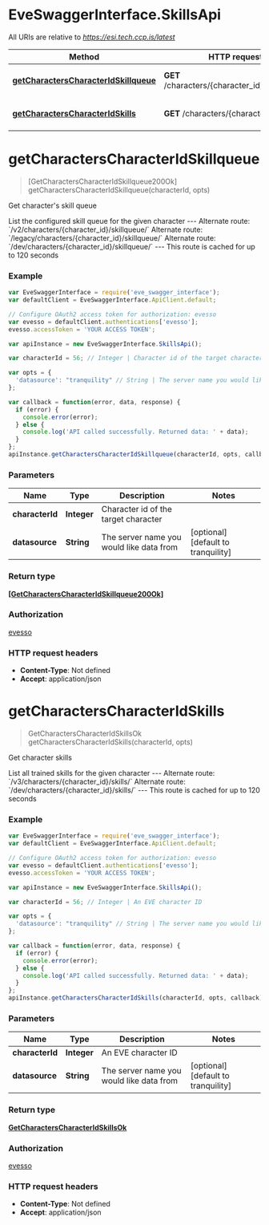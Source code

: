 # EveSwaggerInterface.SkillsApi

All URIs are relative to *https://esi.tech.ccp.is/latest*

Method | HTTP request | Description
------------- | ------------- | -------------
[**getCharactersCharacterIdSkillqueue**](SkillsApi.md#getCharactersCharacterIdSkillqueue) | **GET** /characters/{character_id}/skillqueue/ | Get character&#39;s skill queue
[**getCharactersCharacterIdSkills**](SkillsApi.md#getCharactersCharacterIdSkills) | **GET** /characters/{character_id}/skills/ | Get character skills


<a name="getCharactersCharacterIdSkillqueue"></a>
# **getCharactersCharacterIdSkillqueue**
> [GetCharactersCharacterIdSkillqueue200Ok] getCharactersCharacterIdSkillqueue(characterId, opts)

Get character&#39;s skill queue

List the configured skill queue for the given character  ---  Alternate route: &#x60;/v2/characters/{character_id}/skillqueue/&#x60;  Alternate route: &#x60;/legacy/characters/{character_id}/skillqueue/&#x60;  Alternate route: &#x60;/dev/characters/{character_id}/skillqueue/&#x60;   ---  This route is cached for up to 120 seconds

### Example
```javascript
var EveSwaggerInterface = require('eve_swagger_interface');
var defaultClient = EveSwaggerInterface.ApiClient.default;

// Configure OAuth2 access token for authorization: evesso
var evesso = defaultClient.authentications['evesso'];
evesso.accessToken = 'YOUR ACCESS TOKEN';

var apiInstance = new EveSwaggerInterface.SkillsApi();

var characterId = 56; // Integer | Character id of the target character

var opts = { 
  'datasource': "tranquility" // String | The server name you would like data from
};

var callback = function(error, data, response) {
  if (error) {
    console.error(error);
  } else {
    console.log('API called successfully. Returned data: ' + data);
  }
};
apiInstance.getCharactersCharacterIdSkillqueue(characterId, opts, callback);
```

### Parameters

Name | Type | Description  | Notes
------------- | ------------- | ------------- | -------------
 **characterId** | **Integer**| Character id of the target character | 
 **datasource** | **String**| The server name you would like data from | [optional] [default to tranquility]

### Return type

[**[GetCharactersCharacterIdSkillqueue200Ok]**](GetCharactersCharacterIdSkillqueue200Ok.md)

### Authorization

[evesso](../README.md#evesso)

### HTTP request headers

 - **Content-Type**: Not defined
 - **Accept**: application/json

<a name="getCharactersCharacterIdSkills"></a>
# **getCharactersCharacterIdSkills**
> GetCharactersCharacterIdSkillsOk getCharactersCharacterIdSkills(characterId, opts)

Get character skills

List all trained skills for the given character  ---  Alternate route: &#x60;/v3/characters/{character_id}/skills/&#x60;  Alternate route: &#x60;/dev/characters/{character_id}/skills/&#x60;   ---  This route is cached for up to 120 seconds

### Example
```javascript
var EveSwaggerInterface = require('eve_swagger_interface');
var defaultClient = EveSwaggerInterface.ApiClient.default;

// Configure OAuth2 access token for authorization: evesso
var evesso = defaultClient.authentications['evesso'];
evesso.accessToken = 'YOUR ACCESS TOKEN';

var apiInstance = new EveSwaggerInterface.SkillsApi();

var characterId = 56; // Integer | An EVE character ID

var opts = { 
  'datasource': "tranquility" // String | The server name you would like data from
};

var callback = function(error, data, response) {
  if (error) {
    console.error(error);
  } else {
    console.log('API called successfully. Returned data: ' + data);
  }
};
apiInstance.getCharactersCharacterIdSkills(characterId, opts, callback);
```

### Parameters

Name | Type | Description  | Notes
------------- | ------------- | ------------- | -------------
 **characterId** | **Integer**| An EVE character ID | 
 **datasource** | **String**| The server name you would like data from | [optional] [default to tranquility]

### Return type

[**GetCharactersCharacterIdSkillsOk**](GetCharactersCharacterIdSkillsOk.md)

### Authorization

[evesso](../README.md#evesso)

### HTTP request headers

 - **Content-Type**: Not defined
 - **Accept**: application/json

